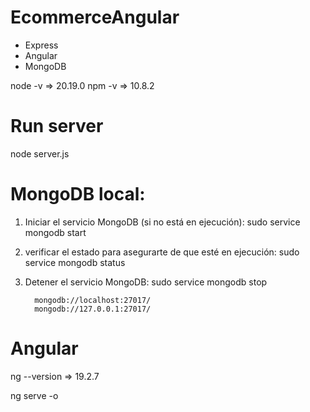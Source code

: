 # EcommerceAngular

- Express
- Angular
- MongoDB

node -v => 20.19.0
npm -v => 10.8.2 

# Run server
node server.js

# MongoDB local:           
1) Iniciar el servicio MongoDB (si no está en ejecución):
         sudo service mongodb start
2) verificar el estado para asegurarte de que esté en ejecución: 
         sudo service mongodb status
3) Detener el servicio MongoDB: 
         sudo service mongodb stop

         mongodb://localhost:27017/
         mongodb://127.0.0.1:27017/

# Angular

ng --version  =>  19.2.7

ng serve -o
